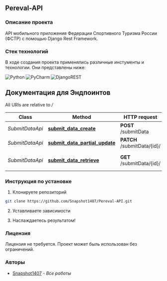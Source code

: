 ## Pereval-API

### Описание проекта

API мобильного приложения Федерации Спортивного Туризма России (ФСТР) с помощью Django Rest Framework. 

### Стек технологий 

В ходе создания проекта применялись различные инстументы и технологии. Они представлены ниже:

![Python](https://img.shields.io/badge/python-3670A0?style=for-the-badge&logo=python&logoColor=ffdd54)
![PyCharm](https://img.shields.io/badge/pycharm-143?style=for-the-badge&logo=pycharm&logoColor=black&color=black&labelColor=green)
![DjangoREST](https://img.shields.io/badge/DJANGO-REST-ff1709?style=for-the-badge&logo=django&logoColor=white&color=ff1709&labelColor=gray)

## Документация для Эндпоинтов 

All URIs are relative to */*

Class | Method | HTTP request | Description
------------ | ------------- | ------------- | -------------
*SubmitDataApi* | [**submit_data_create**](docs/SubmitDataApi.md#submit_data_create) | **POST** /submitData | Добавление перевала
*SubmitDataApi* | [**submit_data_partial_update**](docs/SubmitDataApi.md#submit_data_partial_update) | **PATCH** /submitData/{id}/ |  Редактирование перевала
*SubmitDataApi* | [**submit_data_retrieve**](docs/SubmitDataApi.md#submit_data_retrieve) | **GET** /submitData/{id}/ | Извлечение данных о перевале

### Инструкция по установке 

1. Клонируете репозиторий

```sh
git clone https://github.com/Snapshot1407/Pereval-API.git
```
2. Уставливаете зависимости

3. Наслаждаетесь результатом!

### Лицензия

Лицензия не требуется. Проект может быль использован без ограничений. 

### Авторы

* [Snapshot1407](https://github.com/Snapshot1407/) - *Все работы*